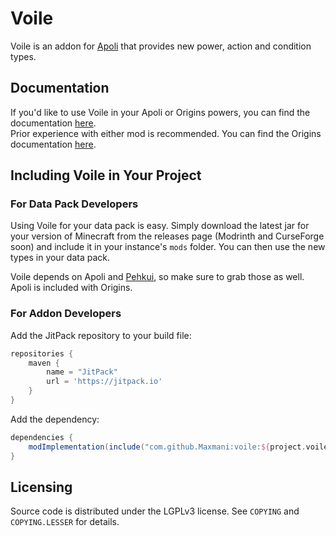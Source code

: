 # Voile

Voile is an addon for [Apoli](https://github.com/apace100/apoli) that provides new power, action and condition types.

## Documentation

If you'd like to use Voile in your Apoli or Origins powers, you can find the documentation [here](https://docs.reimaden.net/voile/introduction/).  
Prior experience with either mod is recommended. You can find the Origins documentation [here](https://origins.readthedocs.io/en/latest/).

## Including Voile in Your Project

### For Data Pack Developers

Using Voile for your data pack is easy. Simply download the latest jar for your version of Minecraft from the releases page (Modrinth and CurseForge soon)
and include it in your instance's `mods` folder. You can then use the new types in your data pack.

Voile depends on Apoli and [Pehkui](https://github.com/Virtuoel/Pehkui), so make sure to grab those as well. Apoli is included with Origins.

### For Addon Developers

Add the JitPack repository to your build file:

```groovy
repositories {
    maven {
        name = "JitPack"
        url = 'https://jitpack.io'
    }
}
```

Add the dependency:

```groovy
dependencies {
    modImplementation(include("com.github.Maxmani:voile:${project.voile_version}"))
}
```

## Licensing

Source code is distributed under the LGPLv3 license. See `COPYING` and `COPYING.LESSER` for details.